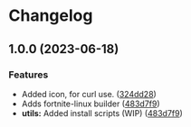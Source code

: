 # Changelog

## 1.0.0 (2023-06-18)


### Features

* Added icon, for curl use. ([324dd28](https://github.com/SirStig/fortnite-deck/commit/324dd28c39d3d2fa40c4b24a26f491a2a93177ed))
* Adds fortnite-linux builder ([483d7f9](https://github.com/SirStig/fortnite-deck/commit/483d7f90488a6be94f6efb022efe9ac51cf42456))
* **utils:** Added install scripts (WIP) ([483d7f9](https://github.com/SirStig/fortnite-deck/commit/483d7f90488a6be94f6efb022efe9ac51cf42456))
